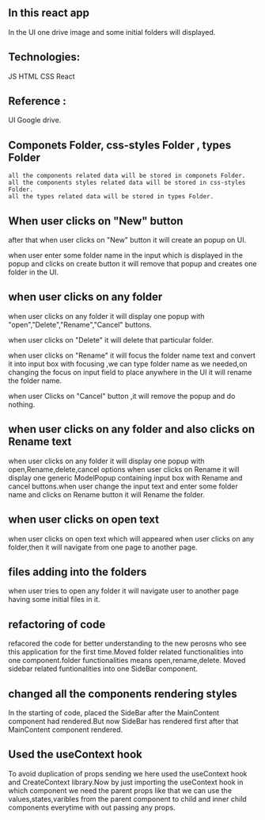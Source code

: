 ## In this react app 

In the UI one drive image and some initial folders will displayed.

## Technologies: 

   JS HTML CSS React

## Reference :

   UI Google drive.

## Componets Folder, css-styles Folder , types Folder

    all the components related data will be stored in componets Folder.
    all the components styles related data will be stored in css-styles Folder.
    all the types related data will be stored in types Folder.

## When user clicks on "New" button

after that when user clicks on "New" button it will create an popup on UI.

when user enter some folder name in the input which is displayed in the popup and clicks on create button it will remove that popup and creates one folder in the UI.

## when user clicks on any folder

when user clicks on any folder it will display one popup with "open","Delete","Rename","Cancel" buttons.

when user clicks on "Delete" it will delete that particular folder.

when user clicks on "Rename" it will focus the folder name text and convert it into input box with focusing ,we can type  folder name as we needed,on changing the focus on input field to place anywhere in the UI it will rename the folder name.

when user Clicks on "Cancel" button ,it will remove the popup and do nothing.

## when user clicks on any folder and also clicks on Rename text

 when user clicks on any folder it will display one popup with open,Rename,delete,cancel options when user clicks on Rename it will display one generic ModelPopup containing input box with Rename and cancel buttons.when user change the input text and enter some folder name and clicks on Rename button it will Rename the folder.

 ## when user clicks on open text

 when user clicks on open text which will appeared when user clicks on any folder,then it will navigate from one page to another page.

 ## files adding into the folders

  when user tries to open any folder it will navigate user to another page having some initial files in it.

## refactoring of code

   refacored the code for better understanding to the new perosns who see this application for the first time.Moved folder related functionalities into one component.folder functionalities means open,rename,delete. Moved sidebar related funtionalities into one SideBar component.

## changed all the components rendering styles

   In the starting of code, placed the SideBar after the MainContent component had rendered.But now SideBar has rendered first after that MainContent component rendered.

## Used the useContext hook

  To avoid duplication of props sending we here used the useContext hook and CreateContext library.Now by just importing the useContext hook in which component we need the parent props like that we can use the values,states,varibles from the parent component to child and inner child components everytime with out passing any props.




